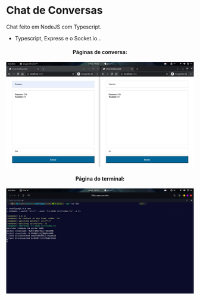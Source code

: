 # Chat de Conversas
Chat feito em NodeJS com Typescript.
- Typescript, Express e o Socket.io...

<h4 align="center"> Páginas de conversa: </h4>
<p align="center">
  <img src="images/Screenshot%20from%202021-11-05%2014-55-09.png" width="800" title="hover text">
</p>
<h4 align="center"> Página do terminal: </h4>
<p align="center">
  <img src="images/Screenshot%20from%202021-11-05%2014-55-27.png" width="800" title="hover text">
</p>
